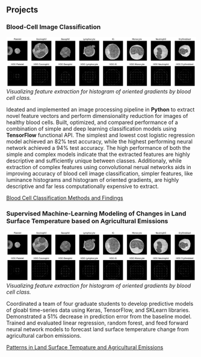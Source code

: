 ## Projects
### Blood-Cell Image Classification
![Histogram of Oriented Gradient Feature Extraction By Class](/imgs/hog_example.png)
*Visualizing feature extraction for histogram of oriented gradients by blood cell class.*


Ideated and implemented an image processing pipeline in **Python** to extract novel feature vectors and perform dimensionality reduction for images of healthy blood cells. Built, optimized, and compared performance of a combination of simple and deep learning classification models using **TensorFlow** functional API. The simplest and lowest cost logistic regression model achieved an 82% test accuracy, while the highest performing neural network achieved a 94% test accuracy. The high performance of both the simple and complex models indicate that the extracted features are highly descriptive and sufficiently unique between classes. Additionaly, while extraction of complex features using convolutional nerual networks aids in improving accuracy of blood cell image classification, simpler features, like luminance histograms and histogram of oriented gradients, are highly descriptive and far less computationally expensive to extract.

[Blood Cell Classification Methods and Findings](blood_cell_classification.pdf)

### Supervised Machine-Learning Modeling of Changes in Land Surface Temperature based on Agricultural Emissions
![Histogram of Oriented Gradient Feature Extraction By Class](/imgs/hog_example.png)
*Visualizing feature extraction for histogram of oriented gradients by blood cell class.*


Coordinated a team of four graduate students to develop predictive models of gloabl time-series data using Keras, TensorFlow, and SKLearn libraries. Demonstrated a 51% decrease in prediction error from the baseline model. Trained and evaluated linear regression, random forest, and feed forward neural network models to forecast land surface temperature change from agricultural carbon emissions. 

[Patterns in Land Surface Tempature and Agricultural Emissions](blood_cell_classification.pdf)





